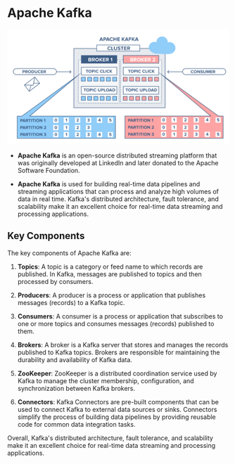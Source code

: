 # Apache Kafka

![Apache Kafka](apache-kafka-partitions-topics.png)

   - **Apache Kafka** is an open-source distributed streaming platform that was originally developed at LinkedIn and later donated to the Apache Software Foundation. 

   - **Apache Kafka** is used for building real-time data pipelines and streaming applications that can process and analyze high volumes of data in real time. Kafka's distributed architecture, fault tolerance, and scalability make it an excellent choice for real-time data streaming and processing applications.



## Key Components

The key components of Apache Kafka are:

1. **Topics**: A topic is a category or feed name to which records are published. In Kafka, messages are published to topics and then processed by consumers.

2. **Producers**: A producer is a process or application that publishes messages (records) to a Kafka topic.

3. **Consumers**: A consumer is a process or application that subscribes to one or more topics and consumes messages (records) published to them.

4. **Brokers**: A broker is a Kafka server that stores and manages the records published to Kafka topics. Brokers are responsible for maintaining the durability and availability of Kafka data.

5. **ZooKeeper**: ZooKeeper is a distributed coordination service used by Kafka to manage the cluster membership, configuration, and synchronization between Kafka brokers.

6. **Connectors**: Kafka Connectors are pre-built components that can be used to connect Kafka to external data sources or sinks. Connectors simplify the process of building data pipelines by providing reusable code for common data integration tasks.

Overall, Kafka's distributed architecture, fault tolerance, and scalability make it an excellent choice for real-time data streaming and processing applications.
